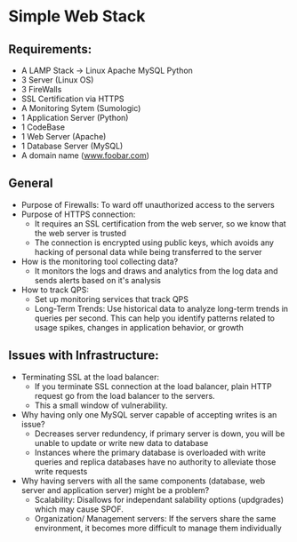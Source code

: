 # Simple Web Stack

## Requirements:

* A LAMP Stack -> Linux Apache MySQL Python
* 3 Server (Linux OS)
* 3 FireWalls
* SSL Certification via HTTPS
* A Monitoring Sytem (Sumologic)
* 1 Application Server (Python)
* 1 CodeBase
* 1 Web Server (Apache)
* 1 Database Server (MySQL)
* A domain name (www.foobar.com)

## General

* Purpose of Firewalls: To ward off unauthorized access to the servers
* Purpose of HTTPS connection: 
	* It requires an SSL certification from the web server, so we know that the web server is trusted
	* The connection is encrypted using public keys, which avoids any hacking of personal data while being transferred to the server
* How is the monitoring tool collecting data?
	* It monitors the logs and draws and analytics from the log data and sends alerts based on it's analysis
* How to track QPS:
	* Set up monitoring services that track QPS
	* Long-Term Trends: Use historical data to analyze long-term trends in queries per second. This can help you identify patterns related to usage spikes, changes in application behavior, or growth

## Issues with Infrastructure:

* Terminating SSL at the load balancer:
	* If you terminate SSL connection at the load balancer, plain HTTP request go from the load balancer to the servers.
	* This a small window of vulnerability.
* Why having only one MySQL server capable of accepting writes is an issue?
	* Decreases server redundency, if primary server is down, you will be unable to update or write new data to database
	* Instances where the primary database is overloaded with write queries and replica databases have no authority to alleviate those write requests
* Why having servers with all the same components (database, web server and application server) might be a problem?
  * Scalability: Disallows for independant salability options (updgrades) which may cause SPOF.
  * Organization/ Management servers: If the servers share the same environment, it becomes more difficult to manage them individually



